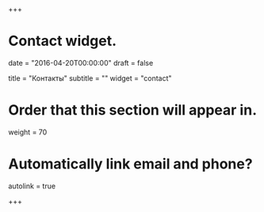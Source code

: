 +++
# Contact widget.

date = "2016-04-20T00:00:00"
draft = false

title = "Контакты"
subtitle = ""
widget = "contact"

# Order that this section will appear in.
weight = 70

# Automatically link email and phone?
autolink = true

+++

